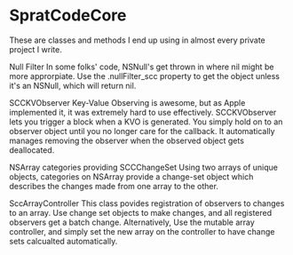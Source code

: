 # SpratCodeCore
These are classes and methods I end up using in almost every private project I write.

Null Filter
In some folks' code, NSNull's get thrown in where nil might be more approrpiate.
Use the .nullFilter_scc property to get the object unless it's an NSNull, which will return nil.

SCCKVObserver
Key-Value Observing is awesome, but as Apple implemented it, it was extremely hard to use effectively.
SCCKVObserver lets you trigger a block when a KVO is generated.
You simply hold on to an observer object until you no longer care for the callback.
It automatically manages removing the observer when the observed object gets deallocated.


NSArray categories providing SCCChangeSet
Using two arrays of unique objects, categories on NSArray provide a change-set object which describes the changes made from one array to the other.


SccArrayController
This class povides registration of observers to changes to an array.
Use change set objects to make changes, and all registered observers get a batch change.
Alternatively, Use the mutable array controller, and simply set the new array on the controller to have change sets calcualted automatically.
